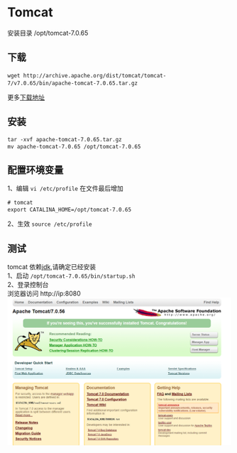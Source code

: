 # Tomcat

安装目录 /opt/tomcat-7.0.65

## 下载
`wget http://archive.apache.org/dist/tomcat/tomcat-7/v7.0.65/bin/apache-tomcat-7.0.65.tar.gz`

更多[下载地址](http://archive.apache.org/dist/tomcat/tomcat-7/)

## 安装
```
tar -xvf apache-tomcat-7.0.65.tar.gz
mv apache-tomcat-7.0.65 /opt/tomcat-7.0.65
```

## 配置环境变量
1、编辑 `vi /etc/profile` 在文件最后增加 <br>
```
# tomcat
export CATALINA_HOME=/opt/tomcat-7.0.65
```
2、生效 `source /etc/profile`

## 测试
tomcat 依赖[jdk](jdk.md),请确定已经安装 <br>
1、启动 `/opt/tomcat-7.0.65/bin/startup.sh`  <br>
2、登录控制台 <br>
浏览器访问 http://ip:8080 <br>
![tomcat](../images/tomcat-install.png)

